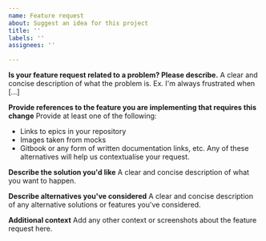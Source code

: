 ```yaml
---
name: Feature request
about: Suggest an idea for this project
title: ''
labels: ''
assignees: ''

---
```


**Is your feature request related to a problem? Please describe.**
A clear and concise description of what the problem is. Ex. I'm always frustrated when [...]

**Provide references to the feature you are implementing that requires this change**
Provide at least one of the following: 
- Links to epics in your repository
- Images taken from mocks
- Gitbook or any form of written documentation links, etc. Any of these alternatives will help us contextualise your request.

**Describe the solution you'd like**
A clear and concise description of what you want to happen.

**Describe alternatives you've considered**
A clear and concise description of any alternative solutions or features you've considered.

**Additional context**
Add any other context or screenshots about the feature request here.
